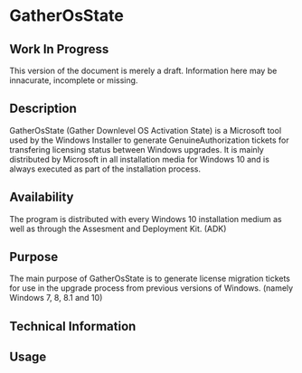# GatherOsState
## Work In Progress
This version of the document is merely a draft.
Information here may be innacurate, incomplete or missing.

## Description
GatherOsState (Gather Downlevel OS Activation State) is a Microsoft tool used by the Windows Installer to generate GenuineAuthorization tickets for transfering licensing status between Windows upgrades.
It is mainly distributed by Microsoft in all installation media for Windows 10 and is always executed as part of the installation process.

## Availability
The program is distributed with every Windows 10 installation medium as well as through the Assesment and Deployment Kit. (ADK)

## Purpose
The main purpose of GatherOsState is to generate license migration tickets for use in the upgrade process from previous versions of Windows. (namely Windows 7, 8, 8.1 and 10)

## Technical Information

## Usage
